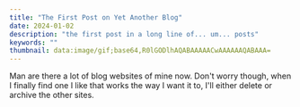 ```yaml
---
title: "The First Post on Yet Another Blog"
date: 2024-01-02
description: "the first post in a long line of... um... posts"
keywords: ""
thumbnail: data:image/gif;base64,R0lGODlhAQABAAAAACwAAAAAAQABAAA=
---
```

Man are there a lot of blog websites of mine now. Don't worry though, when I finally find one I like that works the way I want it to, I'll either delete or archive the other sites.
